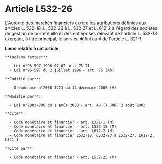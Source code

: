 # Article L532-26

L'Autorité des marchés financiers exerce les attributions définies aux articles L. 532-18, L. 532-23 à L. 532-27 et L. 612-2
à l'égard des sociétés de gestion de portefeuille et des entreprises relevant de l'article L. 532-18 exerçant, à titre
principal, le service défini au 4 de l'article L. 321-1.

**Liens relatifs à cet article**

	**Anciens textes**:

	  - Loi n°96-597 1996-07-02 art. 75 II
	  - Loi n°96-597 du 2 juillet 1996 - art. 75 (Ab)

	**Codifié par**:

	  - Ordonnance n°2000-1223 du 14 décembre 2000 (V)

	**Modifié par**:

	  - Loi n°2003-706 du 1 août 2003 - art. 40 () JORF 2 août 2003

	**Cite**:

	  - Code monétaire et financier - art. L321-1 (M)
	  - Code monétaire et financier - art. L532-18 (M)
	  - Code monétaire et financier - art. L612-2 (M)
	  - Code monétaire et financier L532-18, L532-23 à L532-27, L612-2, L321-1

	**Cité par**:

	  - Code monétaire et financier - art. L532-25 (M)
